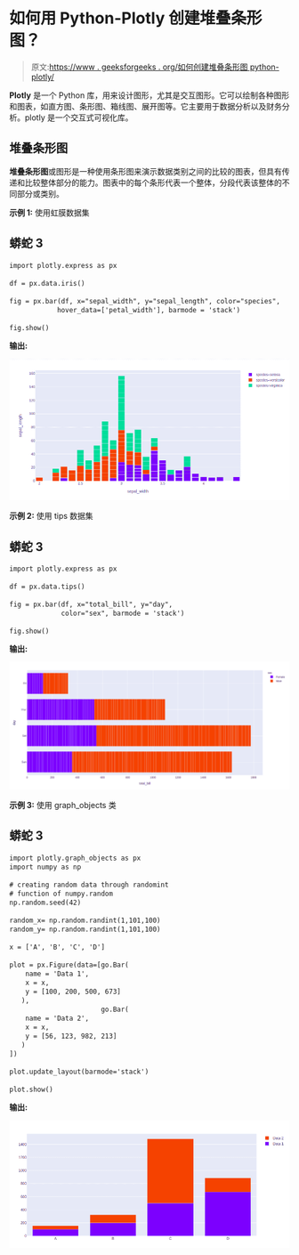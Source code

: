 # 如何用 Python-Plotly 创建堆叠条形图？

> 原文:[https://www . geeksforgeeks . org/如何创建堆叠条形图 python-plotly/](https://www.geeksforgeeks.org/how-to-create-stacked-bar-chart-in-python-plotly/)

**Plotly** 是一个 Python 库，用来设计图形，尤其是交互图形。它可以绘制各种图形和图表，如直方图、条形图、箱线图、展开图等。它主要用于数据分析以及财务分析。plotly 是一个交互式可视化库。

## 堆叠条形图

**堆叠条形图**或图形是一种使用条形图来演示数据类别之间的比较的图表，但具有传递和比较整体部分的能力。图表中的每个条形代表一个整体，分段代表该整体的不同部分或类别。

**示例 1:** 使用虹膜数据集

## 蟒蛇 3

```
import plotly.express as px

df = px.data.iris()

fig = px.bar(df, x="sepal_width", y="sepal_length", color="species",
            hover_data=['petal_width'], barmode = 'stack')

fig.show()
```

**输出:**

![](img/c25752a50dac91781644741f03053983.png)

**示例 2:** 使用 tips 数据集

## 蟒蛇 3

```
import plotly.express as px

df = px.data.tips()

fig = px.bar(df, x="total_bill", y="day",
             color="sex", barmode = 'stack')

fig.show()
```

**输出:**

![](img/b70489b10a5f53ff518b48a0cefaaafe.png)

**示例 3:** 使用 graph_objects 类

## 蟒蛇 3

```
import plotly.graph_objects as px
import numpy as np

# creating random data through randomint
# function of numpy.random
np.random.seed(42)

random_x= np.random.randint(1,101,100)
random_y= np.random.randint(1,101,100)

x = ['A', 'B', 'C', 'D']

plot = px.Figure(data=[go.Bar(
    name = 'Data 1',
    x = x,
    y = [100, 200, 500, 673]
   ),
                       go.Bar(
    name = 'Data 2',
    x = x,
    y = [56, 123, 982, 213]
   )
])

plot.update_layout(barmode='stack')

plot.show()
```

**输出:**

![](img/c32f62d4ab5f36e0a7904545742b0af1.png)